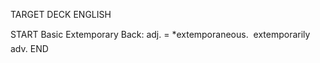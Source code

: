 TARGET DECK
ENGLISH

START
Basic
Extemporary
Back: adj. = *extemporaneous.  extemporarily adv.
END
